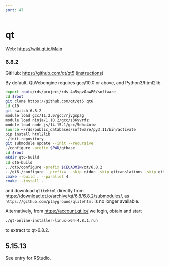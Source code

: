 ```yaml
---
sort: 47
---
```


# qt

Web: <https://wiki.qt.io/Main>

### 6.8.2

GitHub: <https://github.com/qt/qt5> ([instructions](https://wiki.qt.io/Building_Qt_6_from_Git))

By default, QtWebengine requires gcc/10.0 or above, and Python3/html2lib.

```bash
export root=/rds/project/rds-4o5vpvAowP0/software
cd $root
git clone https://github.com/qt/qt5 qt6
cd qt6
git switch 6.8.2
module load gcc/11.2.0/gcc/rjvgspag
module load ninja/1.10.2/gcc/s36yvrfz
module load node-js/14.15.1/gcc/5dha4niw
source ~/rds/public_databases/software/py3.11/bin/activate
pip install html2lib
./init-repository
git submodule update --init --recursive
./configure -prefix $PWD/qtbase
cd $root
mkdir qt6-build
cd qt6-build
../qt6/configure -prefix $CEUADMIN/qt/6.8.2
../qt6./configure --prefix=. -skip qtdoc -skip qttranslations -skip qttools
cmake --build . --parallel 4
cmake --install .
```

and download `qlitehtml` directly from <https://download.qt.io/archive/qt/6.8/6.8.2/submodules/>, as `https://github.com/playground/qlitehtml` is no longer available.

Alternatively, from <https://account.qt.io/> we login, obtain and start

```bash
./qt-online-installer-linux-x64-4.8.1.run
```

to extract to qt-6.8.2.

## 5.15.13

See entry for RStudio.
